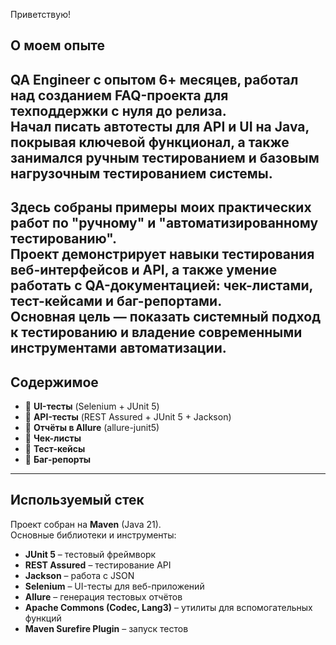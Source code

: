 Приветствую!  

##  О моем опыте
QA Engineer с опытом 6+ месяцев, работал над созданием FAQ-проекта для техподдержки с нуля до релиза.  
Начал писать автотесты для API и UI на Java, покрывая ключевой функционал, а также занимался ручным тестированием и базовым нагрузочным тестированием системы.
---
Здесь собраны примеры моих практических работ по "ручному" и "автоматизированному тестированию".  
Проект демонстрирует навыки тестирования веб-интерфейсов и API, а также умение работать с QA-документацией: чек-листами, тест-кейсами и баг-репортами.  
Основная цель — показать системный подход к тестированию и владение современными инструментами автоматизации.  
---

##  Содержимое
- 🔹 **UI-тесты** (Selenium + JUnit 5)  
- 🔹 **API-тесты** (REST Assured + JUnit 5 + Jackson)  
- 🔹 **Отчёты в Allure** (allure-junit5)  
- 🔹 **Чек-листы**
- 🔹 **Тест-кейсы**
- 🔹 **Баг-репорты**

---

##  Используемый стек
Проект собран на **Maven** (Java 21).  
Основные библиотеки и инструменты:  

-  **JUnit 5** – тестовый фреймворк  
-  **REST Assured** – тестирование API  
-  **Jackson** – работа с JSON  
-  **Selenium** – UI-тесты для веб-приложений  
-  **Allure** – генерация тестовых отчётов  
-  **Apache Commons (Codec, Lang3)** – утилиты для вспомогательных функций  
-  **Maven Surefire Plugin** – запуск тестов  
